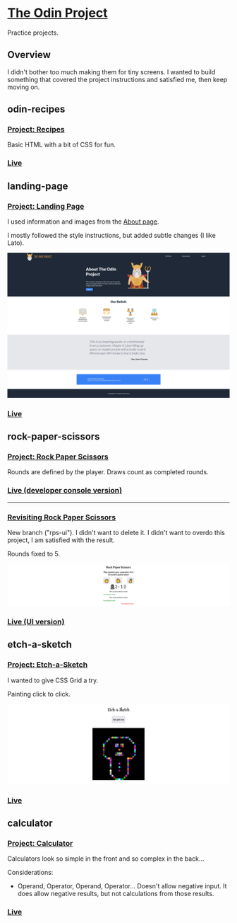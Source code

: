 # [The Odin Project](https://www.theodinproject.com)
Practice projects.

## Overview
I didn't bother too much making them for tiny screens. I wanted to build something that covered the project instructions and satisfied me, then keep moving on.

## odin-recipes
### [Project: Recipes](https://www.theodinproject.com/lessons/foundations-recipes)
Basic HTML with a bit of CSS for fun.

### [Live](https://juanmaroni.me/the-odin-project/odin-recipes/)

## landing-page
### [Project: Landing Page](https://www.theodinproject.com/lessons/foundations-landing-page)
I used information and images from the [About page](https://www.theodinproject.com/about).

I mostly followed the style instructions, but added subtle changes (I like Lato).

![Screenshot landing-page](https://raw.githubusercontent.com/juanmaroni/the-odin-project/f253a870116c9e60385a5120f24c8c0e5d30978a/landing-page/screenshot.png)

### [Live](https://juanmaroni.me/the-odin-project/landing-page/)

## rock-paper-scissors
### [Project: Rock Paper Scissors](https://www.theodinproject.com/lessons/foundations-rock-paper-scissors)
Rounds are defined by the player. Draws count as completed rounds.

### [Live (developer console version)](https://juanmaroni.me/the-odin-project/rock-paper-scissors/console/)

-----

### [Revisiting Rock Paper Scissors](https://www.theodinproject.com/lessons/foundations-revisiting-rock-paper-scissors)
New branch ("rps-ui"). I didn't want to delete it. I didn't want to overdo this project, I am satisfied with the result.

Rounds fixed to 5.

![Screenshot rock-paper-sicssors](https://raw.githubusercontent.com/juanmaroni/the-odin-project/main/rock-paper-scissors/screenshot.png)

### [Live (UI version)](https://juanmaroni.me/the-odin-project/rock-paper-scissors/ui/)

## etch-a-sketch
### [Project: Etch-a-Sketch](https://www.theodinproject.com/lessons/foundations-etch-a-sketch)
I wanted to give CSS Grid a try.

Painting click to click.

![Screenshot etch-a-sketch](https://raw.githubusercontent.com/juanmaroni/the-odin-project/main/etch-a-sketch/screenshot.png)

### [Live](https://juanmaroni.me/the-odin-project/etch-a-sketch/)

## calculator
### [Project: Calculator](https://www.theodinproject.com/lessons/foundations-calculator)
Calculators look so simple in the front and so complex in the back...

Considerations:
- Operand, Operator, Operand, Operator... Doesn't allow negative input. It does allow negative results, but not calculations from those results.

### [Live](https://juanmaroni.me/the-odin-project/calculator/)
